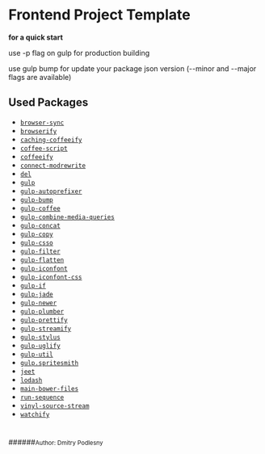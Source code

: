 # Frontend Project Template

**for a quick start**

use -p flag on gulp for production building

use gulp bump for update your package json version (--minor and --major flags are available)

## Used Packages

* [`browser-sync`](https://www.npmjs.com/package/browser-sync)
* [`browserify`](https://www.npmjs.com/package/browserify)
* [`caching-coffeeify`](https://www.npmjs.com/package/caching-coffeeify)
* [`coffee-script`](https://www.npmjs.com/package/coffee-script)
* [`coffeeify`](https://www.npmjs.com/package/coffeeify)
* [`connect-modrewrite`](https://www.npmjs.com/package/connect-modrewrite)
* [`del`](https://www.npmjs.com/package/del)
* [`gulp`](https://www.npmjs.com/package/gulp)
* [`gulp-autoprefixer`](https://www.npmjs.com/package/gulp-autoprefixer)
* [`gulp-bump`](https://www.npmjs.com/packages/gulp-bump)
* [`gulp-coffee`](https://www.npmjs.com/package/gulp-coffee)
* [`gulp-combine-media-queries`](https://www.npmjs.com/package/gulp-combine-media-queries)
* [`gulp-concat`](https://www.npmjs.com/package/gulp-concat)
* [`gulp-copy`](https://www.npmjs.com/package/gulp-copy)
* [`gulp-csso`](https://www.npmjs.com/package/gulp-csso)
* [`gulp-filter`](https://www.npmjs.com/package/gulp-filter)
* [`gulp-flatten`](https://www.npmjs.com/package/gulp-flatten)
* [`gulp-iconfont`](https://www.npmjs.com/package/gulp-iconfont)
* [`gulp-iconfont-css`](https://www.npmjs.com/package/gulp-iconfont-css)
* [`gulp-if`](https://www.npmjs.com/package/gulp-if)
* [`gulp-jade`](https://www.npmjs.com/package/gulp-jade)
* [`gulp-newer`](https://www.npmjs.com/package/gulp-newer)
* [`gulp-plumber`](https://www.npmjs.com/package/gulp-plumber)
* [`gulp-prettify`](https://www.npmjs.com/package/gulp-prettify)
* [`gulp-streamify`](https://www.npmjs.com/package/gulp-streamify)
* [`gulp-stylus`](https://www.npmjs.com/package/gulp-stylus)
* [`gulp-uglify`](https://www.npmjs.com/package/gulp-uglify)
* [`gulp-util`](https://www.npmjs.com/package/gulp-util)
* [`gulp.spritesmith`](https://www.npmjs.com/package/gulp.spritesmith)
* [`jeet`](https://www.npmjs.com/package/jeet)
* [`lodash`](https://www.npmjs.com/package/lodash)
* [`main-bower-files`](https://www.npmjs.com/package/main-bower-files)
* [`run-sequence`](https://www.npmjs.com/package/run-sequence)
* [`vinyl-source-stream`](https://www.npmjs.com/package/vinyl-source-stream)
* [`watchify`](https://www.npmjs.com/package/watchify)

#

######<small>Author: Dmitry Podlesny</small>
